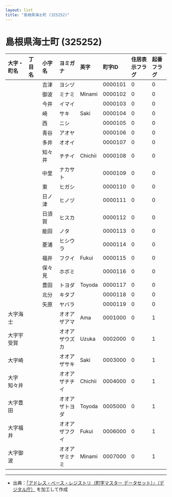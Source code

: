 ```yaml
---
layout: list
title: "島根県海士町 (325252)"
---
```


# 島根県海士町 (325252)

| 大字・町名 | 丁目名 | 小字名 | ヨミガナ | 英字 | 町字ID | 住居表示フラグ | 起番フラグ |
|:---|:---|:---|:---|:---|:---|:---|:---|
|  |  | 吉津 | ヨシヅ |  | 0000101 | 0 | 0 |
|  |  | 御波 | ミナミ | Minami | 0000102 | 0 | 0 |
|  |  | 今井 | イマイ |  | 0000103 | 0 | 0 |
|  |  | 崎 | サキ | Saki | 0000104 | 0 | 0 |
|  |  | 西 | ニシ |  | 0000105 | 0 | 0 |
|  |  | 青谷 | アオヤ |  | 0000106 | 0 | 0 |
|  |  | 多井 | オオイ |  | 0000107 | 0 | 0 |
|  |  | 知々井 | チチイ | Chichii | 0000108 | 0 | 0 |
|  |  | 中里 | ナカサト |  | 0000109 | 0 | 0 |
|  |  | 東 | ヒガシ |  | 0000110 | 0 | 0 |
|  |  | 日ノ津 | ヒノヅ |  | 0000111 | 0 | 0 |
|  |  | 日須賀 | ヒスカ |  | 0000112 | 0 | 0 |
|  |  | 能田 | ノタ |  | 0000113 | 0 | 0 |
|  |  | 菱浦 | ヒシウラ |  | 0000114 | 0 | 0 |
|  |  | 福井 | フクイ | Fukui | 0000115 | 0 | 0 |
|  |  | 保々見 | ホボミ |  | 0000116 | 0 | 0 |
|  |  | 豊田 | トヨダ | Toyoda | 0000117 | 0 | 0 |
|  |  | 北分 | キタブ |  | 0000118 | 0 | 0 |
|  |  | 矢原 | ヤバラ |  | 0000119 | 0 | 0 |
| 大字海士 |  |  | オオアザアマ | Ama | 0001000 | 0 | 1 |
| 大字宇受賀 |  |  | オオアザウズカ | Uzuka | 0002000 | 0 | 1 |
| 大字崎 |  |  | オオアザサキ | Saki | 0003000 | 0 | 1 |
| 大字知々井 |  |  | オオアザチチイ | Chichii | 0004000 | 0 | 1 |
| 大字豊田 |  |  | オオアザトヨダ | Toyoda | 0005000 | 0 | 1 |
| 大字福井 |  |  | オオアザフクイ | Fukui | 0006000 | 0 | 1 |
| 大字御波 |  |  | オオアザミナミ | Minami | 0007000 | 0 | 1 |

---

- 出典：[「アドレス・ベース・レジストリ（町字マスター データセット）』（デジタル庁）](https://www.digital.go.jp/policies/base_registry_address/) を加工して作成